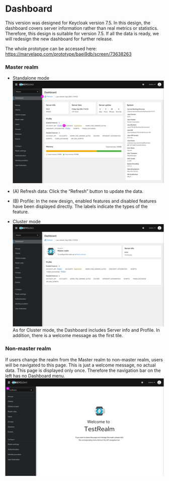 # Dashboard

This version was designed for Keycloak version 7.5. In this design, the dashboard covers server information rather than real metrics or statistics. Therefore, this design is suitable for version 7.5. If all the data is ready, we will redesign the new dashboard for further release.

The whole prototype can be accessed here: https://marvelapp.com/prototype/baei9db/screen/73638263

### Master realm
* Standalone mode
![DashboardStandalone](./images/DashboardStandalone.png)
 * (A)
Refresh data: Click the “Refresh” button to update the data.
 * (B)
Profile: In the new design, enabled features and disabled features have been displayed directly. The labels indicate the types of the feature.

* Cluster mode
![DashboardCluster](./images/DashboardCluster.png)
As for Cluster mode, the Dashboard includes Server info and Profile. In addition, there is a welcome message as the first tile.

### Non-master realm
If users change the realm from the Master realm to non-master realm, users will be navigated to this page. This is just a welcome message, no actual data. This page is displayed only once. Therefore the navigation bar on the left has no Dashboard menu.
![NonmasterRealm](./images/NonmasterRealm.png)
